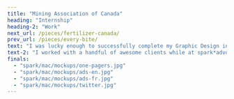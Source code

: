 ```yaml
---
title: "Mining Association of Canada"
heading: "Internship"
heading-2: "Work"
next_url: /pieces/fertilizer-canada/
prev_url: /pieces/every-bite/
text: "I was lucky enough to successfully complete my Graphic Design internship at the wonderful public affairs communications and advertising agency, spark*advocacy. I was immediately drawn to spark*advocacy because of their core goals of wanting to design for change, sparking 'a conversation about creative with stopping power'. I completed my six week internship with the agency, and was asked to stay on for an extended 3-month contract afterwards... before COVID truly interfered. Adrian Jean, Partner and Executive Creative Director of spark*advocacy, personally taught me a great deal while I was on the team. Adrian guided my design skills in the right direction, having a helping hand in the projects I worked on. Other team members I had the pleasure of being mentored by include Perry Tsergas (Partner, President and CEO), Patricia Lacroix (Senior Graphic Designer), and Raquel Alves (Graphic Designer). I am very grateful for the time I was able to spend with the spark*team, especially during a time of learning how to work as a team during the beginning phase of COVID-19."
text-2: "I worked with a handful of awesome clients while at spark*advocacy. One of these being the Mining Association of Canada (MAC). MAC requested a COVID campaign with spark*advocacy to bring awareness towards how absolutely essential mined minerals and elements are to society, specifically the healthcare industry. The pieces I created for this campaign included showcasing the minerals and elements used every day by the healthcare field. Deliverables included an informational page created for the company about their upcoming campaign, as well as digital ads. All pieces were done in both french and english. These elements are pictured below, including a Tweet from MAC featuring my design to kick off their campaign."
finals:
  - "spark/mac/mockups/one-pagers.jpg"
  - "spark/mac/mockups/ads-en.jpg"
  - "spark/mac/mockups/ads-fr.jpg"
  - "spark/mac/mockups/twitter.jpg"
---
```

